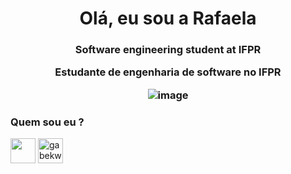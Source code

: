 <h1 align="center">Olá, eu sou a Rafaela </h1>
<h3 align="center"> Software engineering student at IFPR 

Estudante de engenharia de software no IFPR 
 
![image](https://user-images.githubusercontent.com/76081229/176014306-d40995c7-4a44-4e14-9bf0-69e716dd6003.png)
</h3>


<h3 align="left"> Quem sou eu ? <src="https://cdn-icons-png.flaticon.com/512/920/920938.png" alt="gabekw.twitter" height="40" width="40" /></a></h3>
<p align="left">
<a href="https://www.linkedin.com/in/gabriellekwsiqueira/" target="blank"><img align="center" src="https://cdn-icons-png.flaticon.com/512/145/145807.png" height="40" width="40" /></a> 
<a href="https://instagram.com/costah.rafa?igshid=YmMyMTA2MY=" target="blank"><img align="center" src="https://cdn-icons-png.flaticon.com/512/1409/1409946.png" alt="gabekw.twitter" height="40" width="40" /></a>
</p>
